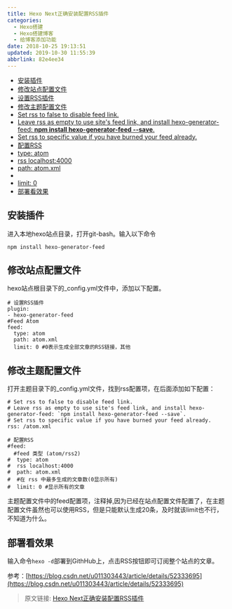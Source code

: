 ```yaml
---
title: Hexo Next正确安装配置RSS插件
categories: 
  - Hexo搭建
  - Hexo搭建博客
  - 给博客添加功能
date: 2018-10-25 19:13:51
updated: 2019-10-30 11:55:39
abbrlink: 82e4ee34
---
```

- [安装插件](/blog/html/82e4ee34/#安装插件)
- [修改站点配置文件](/blog/html/82e4ee34/#修改站点配置文件)
- [设置RSS插件](/blog/html/82e4ee34/#设置RSS插件)
- [修改主题配置文件](/blog/html/82e4ee34/#修改主题配置文件)
- [Set rss to false to disable feed link.](/blog/html/82e4ee34/#Set-rss-to-false-to-disable-feed-link)
- [Leave rss as empty to use site's feed link, and install hexo-generator-feed: **npm install hexo-generator-feed --save**.](/blog/html/82e4ee34/#Leave-rss-as-empty-to-use-site's-feed-link,-and-install-hexo-generator-feed-npm-install-hexo-generator-feed-save)
- [Set rss to specific value if you have burned your feed already.](/blog/html/82e4ee34/#Set-rss-to-specific-value-if-you-have-burned-your-feed-already)
- [配置RSS](/blog/html/82e4ee34/#配置RSS)
- [type: atom](/blog/html/82e4ee34/#type-atom)
- [rss localhost:4000](/blog/html/82e4ee34/#rss-localhost-4000)
- [path: atom.xml](/blog/html/82e4ee34/#path-atom-xml)
- [](/blog/html/82e4ee34/#)
- [limit: 0](/blog/html/82e4ee34/#limit-0)
- [部署看效果](/blog/html/82e4ee34/#部署看效果)

<!--more-->
<script src="https://cdn.bootcss.com/jquery/3.4.0/jquery.slim.min.js"></script>
<script>$(document).ready(function () {$(".post-body > ul:nth-child(1)").hide();});</script>

<!--end-->
## 安装插件 ##
进入本地hexo站点目录，打开git-bash。输入以下命令
```
npm install hexo-generator-feed
```
## 修改站点配置文件 ##
hexo站点根目录下的_config.yml文件中，添加以下配置。
```
# 设置RSS插件
plugin:
- hexo-generator-feed
#Feed Atom
feed:
  type: atom
  path: atom.xml
  limit: 0 #0表示生成全部文章的RSS链接，其他
```
## 修改主题配置文件 ##
打开主题目录下的_config.yml文件，找到rss配置项，在后面添加如下配置：
```
# Set rss to false to disable feed link.
# Leave rss as empty to use site's feed link, and install hexo-generator-feed: `npm install hexo-generator-feed --save`.
# Set rss to specific value if you have burned your feed already.
rss: /atom.xml

# 配置RSS
#feed: 
  #feed 类型 (atom/rss2)
#  type: atom
#  rss localhost:4000
#  path: atom.xml
#  #在 rss 中最多生成的文章数(0显示所有)
#  limit: 0 #显示所有的文章
```
主题配置文件中的feed配置项，注释掉,因为已经在站点配置文件配置了，在主题配置文件虽然也可以使用RSS，但是只能默认生成20条，及时就该limit也不行，不知道为什么。
## 部署看效果 ##
输入命令`hexo -d`部署到GithHub上，点击RSS按钮即可订阅整个站点的文章。

参考：[https://blog.csdn.net/u011303443/article/details/52333695](https://blog.csdn.net/u011303443/article/details/52333695)

>原文链接: [Hexo Next正确安装配置RSS插件](https://lanlan2017.github.io/blog/82e4ee34/)